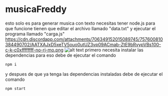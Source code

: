 # musicaFreddy
esto solo es para generar musica con texto
necesitas tener node.js 
para que funcione tienen que editar el archivo llamado "data.txt" y ejecutar el programa llamado "carga.js" 
https://cdn.discordapp.com/attachments/706349152015089745/757600810384490702/AATXAJxD5xeTV5ouo0utUZ3vp09ACmab-ZtE9bRvypVBs100-c-k-c0xffffffff-no-rj-mo.png
![alt text](https://cdn.discordapp.com/attachments/706349152015089745/757600810384490702/AATXAJxD5xeTV5ouo0utUZ3vp09ACmab-ZtE9bRvypVBs100-c-k-c0xffffffff-no-rj-mo.png) 
primero necesita instalar las dependencias para eso debe de ejecutar el comando 
```bash
npm i
```
y despues de que ya tenga las dependencias instaladas debe de ejecutar el comando 
```bash
npm start
```

